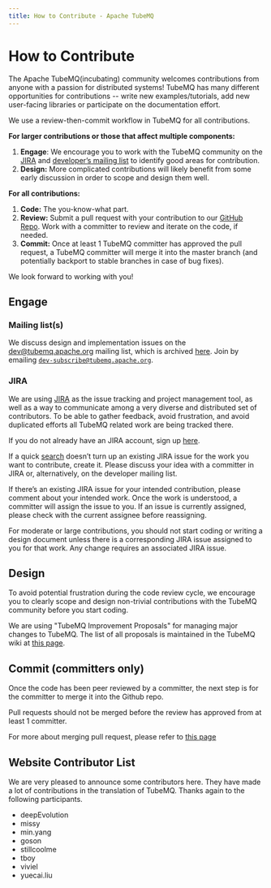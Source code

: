 ```yaml
---
title: How to Contribute - Apache TubeMQ
---
```


# How to Contribute

The Apache TubeMQ(incubating) community welcomes contributions from anyone with a passion for distributed systems! TubeMQ has many different opportunities for contributions -- write new examples/tutorials, add new user-facing libraries or participate on the documentation effort.

We use a review-then-commit workflow in TubeMQ for all contributions.

**For larger contributions or those that affect multiple components:**

1. **Engage**: We encourage you to work with the TubeMQ community on the [JIRA](https://jira.apache.org/jira/browse/TUBEMQ) and [developer’s mailing list](../contact.html) to identify good areas for contribution.
2. **Design:** More complicated contributions will likely benefit from some early discussion in order to scope and design them well.

**For all contributions:**

1. **Code:** The you-know-what part.
2. **Review:** Submit a pull request with your contribution to our [GitHub Repo](https://github.com/apache/incubator-tubemq). Work with a committer to review and iterate on the code, if needed.
3. **Commit:** Once at least 1 TubeMQ committer has approved the pull request, a TubeMQ committer will merge it into the master branch (and potentially backport to stable branches in case of bug fixes).

We look forward to working with you!

## Engage

### Mailing list(s)

We discuss design and implementation issues on the [dev@tubemq.apache.org](mailto:dev@tubemq.apache.org) mailing list, which is archived [here](https://lists.apache.org/list.html?dev@tubemq.apache.org). Join by emailing [`dev-subscribe@tubemq.apache.org`](mailto:dev-subscribe@tubemq.apache.org).

### JIRA

We are using [JIRA](https://jira.apache.org/jira/browse/TUBEMQ) as the issue tracking
and project management tool, as well as a way to communicate among a very diverse and distributed set of contributors. To be able to gather feedback, avoid frustration, and avoid duplicated efforts all TubeMQ related work are being tracked there.

If you do not already have an JIRA account, sign up [here](https://jira.apache.org/jira/secure/Signup!default.jspa).

If a quick [search](https://jira.apache.org/jira/projects/TUBEMQ/issues) doesn’t turn up an existing JIRA issue for the work you want to contribute, create it. Please discuss your idea with a committer in JIRA or, alternatively, on the developer mailing list.

If there’s an existing JIRA issue for your intended contribution, please comment about your intended work. Once the work is understood, a committer will assign the issue to you. If an issue is currently assigned, please check with the current assignee before reassigning.

For moderate or large contributions, you should not start coding or writing a design document unless there is a corresponding JIRA issue assigned to you for that work. Any change requires an associated JIRA issue.

## Design

To avoid potential frustration during the code review cycle, we encourage you to clearly scope and design non-trivial contributions with the TubeMQ community before you start coding.

We are using "TubeMQ Improvement Proposals" for managing major changes to TubeMQ. The list of all proposals is maintained in the TubeMQ wiki at [this page](https://cwiki.apache.org/confluence/display/TUBEMQ/TubeMQ+Improvement+Proposals).

## Commit (committers only)

Once the code has been peer reviewed by a committer, the next step is for the committer to merge it into the Github repo.

Pull requests should not be merged before the review has approved from at least 1 committer.

For more about merging pull request, please refer to [this page](https://cwiki.apache.org/confluence/display/TUBEMQ/Merging+Pull+Requests)

## Website Contributor List
We are very pleased to announce some contributors here. They have made a lot of contributions in the translation of TubeMQ. Thanks again to the following participants.
 - deepEvolution
 - missy
 - min.yang
 - goson
 - stillcoolme
 - tboy
 - viviel
 - yuecai.liu
